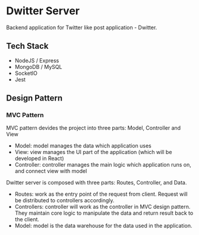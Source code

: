 # Dwitter Server

Backend application for Twitter like post application - Dwitter.

## Tech Stack

-   NodeJS / Express
-   MongoDB / MySQL
-   SocketIO
-   Jest

## Design Pattern

### MVC Pattern

MVC pattern devides the project into three parts: Model, Controller and View

-   Model: model manages the data which application uses
-   View: view manages the UI part of the application (which will be developed in React)
-   Controller: controller manages the main logic which application runs on, and connect view with model

Dwitter server is composed with three parts: Routes, Controller, and Data.

-   Routes: work as the entry point of the request from client. Request will be distributed to controllers accordingly.
-   Controllers: controller will work as the controller in MVC design pattern. They maintain core logic to manipulate the data and return result back to the client.
-   Model: model is the data warehouse for the data used in the application.
